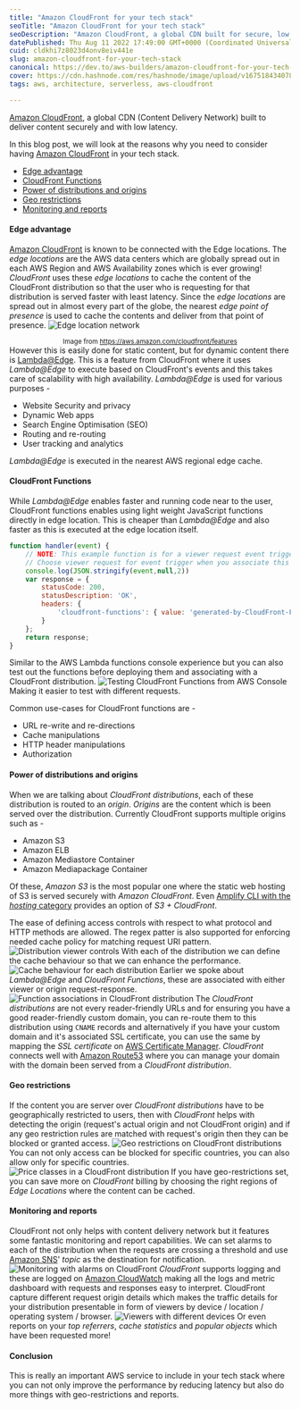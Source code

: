 ```yaml
---
title: "Amazon CloudFront for your tech stack"
seoTitle: "Amazon CloudFront for your tech stack"
seoDescription: "Amazon CloudFront, a global CDN built for secure, low latency content delivery. Learn why it's a must-have in your tech stack"
datePublished: Thu Aug 11 2022 17:49:00 GMT+0000 (Coordinated Universal Time)
cuid: cldkhi7z8023d4onv8eiv441e
slug: amazon-cloudfront-for-your-tech-stack
canonical: https://dev.to/aws-builders/amazon-cloudfront-for-your-tech-stack-5ggk
cover: https://cdn.hashnode.com/res/hashnode/image/upload/v1675184340782/36e17291-35ef-4a33-ad7c-438953dc28b4.jpeg
tags: aws, architecture, serverless, aws-cloudfront

---
```


[Amazon CloudFront](https://aws.amazon.com/cloudfront/), a global CDN (Content Delivery Network) built to deliver content securely and with low latency. 

In this blog post, we will look at the reasons why you need to consider having [Amazon CloudFront](https://aws.amazon.com/cloudfront/) in your tech stack.
+ [Edge advantage](#edge-adv)
+ [CloudFront Functions](#cf-fns)
+ [Power of distributions and origins](#origin)
+ [Geo restrictions](#geo-restrict)
+ [Monitoring and reports](#monitoring)

#### Edge advantage <a name="edge-adv"></a>
[Amazon CloudFront](https://aws.amazon.com/cloudfront/) is known to be connected with the Edge locations. The *edge locations* are the AWS data centers which are globally spread out in each AWS Region and AWS Availability zones which is ever growing! *CloudFront* uses these *edge locations* to cache the content of the CloudFront distribution so that the user who is requesting for that distribution is served faster with least latency. Since the *edge locations* are spread out in almost every part of the globe, the nearest *edge point of presence* is used to cache the contents and deliver from that point of presence. 
![Edge location network](https://cdn.hashnode.com/res/hashnode/image/upload/v1675184324915/9b062653-8278-4a02-8590-dae7fa1ff8bb.png)
<small><center>Image from https://aws.amazon.com/cloudfront/features</center></small>
However this is easily done for static content, but for dynamic content there is [Lambda@Edge](https://aws.amazon.com/lambda/edge/). This is a feature from CloudFront where it uses *Lambda@Edge* to execute based on CloudFront's events and this takes care of scalability with high availability. *Lambda@Edge* is used for various purposes -
+ Website Security and privacy
+ Dynamic Web apps
+ Search Engine Optimisation (SEO)
+ Routing and re-routing
+ User tracking and analytics

*Lambda@Edge* is executed in the nearest AWS regional edge cache.

#### CloudFront Functions <a name="cf-fns"></a>
While *Lambda@Edge* enables faster and running code near to the user, CloudFront functions enables using light weight JavaScript functions directly in edge location. This is cheaper than *Lambda@Edge* and also faster as this is executed at the edge location itself.
```JavaScript
function handler(event) {
    // NOTE: This example function is for a viewer request event trigger. 
    // Choose viewer request for event trigger when you associate this function with a distribution. 
    console.log(JSON.stringify(event,null,2))
    var response = {
        statusCode: 200,
        statusDescription: 'OK',
        headers: {
            'cloudfront-functions': { value: 'generated-by-CloudFront-Functions' }
        }
    };
    return response;
}
```
Similar to the AWS Lambda functions console experience but you can also test out the functions before deploying them and associating with a CloudFront distribution.
![Testing CloudFront Functions from AWS Console](https://cdn.hashnode.com/res/hashnode/image/upload/v1675184326622/7d1c357c-90dc-4884-877c-73365a68dc49.png)
Making it easier to test with different requests.

Common use-cases for CloudFront functions are - 
+ URL re-write and re-directions
+ Cache manipulations
+ HTTP header manipulations
+ Authorization

#### Power of distributions and origins <a name="origin"></a>
When we are talking about *CloudFront distributions*, each of these distribution is routed to an *origin*. *Origins* are the content which is been served over the distribution. Currently CloudFront supports multiple origins such as - 
+ Amazon S3 
+ Amazon ELB
+ Amazon Mediastore Container
+ Amazon Mediapackage Container

Of these, *Amazon S3* is the most popular one where the static web hosting of S3 is served securely with *Amazon CloudFront*. Even [Amplify CLI with the *hosting* category](https://dev.to/zachjonesnoel/amplify-your-web-hosting-3g4a) provides an option of *S3 + CloudFront*.

The ease of defining access controls with respect to what protocol and HTTP methods are allowed. The regex patter is also supported for enforcing needed cache policy for matching request URI pattern. 
![Distribution viewer controls](https://cdn.hashnode.com/res/hashnode/image/upload/v1675184328373/04c84620-711e-449a-8541-6ebd99185033.png)
With each of the distribution we can define the cache behaviour so that we can enhance the performance.
![Cache behaviour for each distribution](https://cdn.hashnode.com/res/hashnode/image/upload/v1675184329744/f519ab98-f096-4fad-bbc9-0861a39ffc7f.png)
Earlier we spoke about *Lambda@Edge* and *CloudFront Functions*, these are associated with either viewer or origin request-response.
![Function associations in CloudFront distribution](https://cdn.hashnode.com/res/hashnode/image/upload/v1675184332124/20192b5b-8c22-4109-967d-d53aed4c84b3.png)
The *CloudFront distributions* are not every reader-friendly URLs and for ensuring you have a good reader-friendly custom domain, you can re-route them to this distribution using `CNAME` records and alternatively if you have your custom domain and it's associated SSL certificate, you can use the same by mapping the *SSL certificate* on [AWS Certificate Manager](https://aws.amazon.com/certificate-manager/).
*CloudFront* connects well with [Amazon Route53](https://aws.amazon.com/route53) where you can manage your domain with the domain been served from a *CloudFront distribution*.

#### Geo restrictions <a name="geo-restrict"></a>
If the content you are server over *CloudFront distributions* have to be geographically restricted to users, then with *CloudFront* helps with detecting the origin (request's actual origin and not CloudFront origin) and if any geo restriction rules are matched with request's origin then they can be blocked or granted access. 
![Geo restrictions on CloudFront distributions](https://cdn.hashnode.com/res/hashnode/image/upload/v1675184334247/345f2caf-8471-426e-b198-8c55ef8163ee.png)
You can not only access can be blocked for specific countries, you can also allow only for specific countries.
![Price classes in a CloudFront distribution](https://cdn.hashnode.com/res/hashnode/image/upload/v1675184335540/f17ed1fc-2e30-4b25-8ec8-ed37d0b0c2fe.png)
If you have geo-restrictions set, you can save more on *CloudFront* billing by choosing the right regions of *Edge Locations* where the content can be cached.

#### Monitoring and reports <a name="monitoring"></a>
CloudFront not only helps with content delivery network but it features some fantastic monitoring and report capabilities. We can set alarms to each of the distribution when the requests are crossing a threshold and use [Amazon SNS](https://aws.amazon.com/sns/)' *topic* as the destination for notification.
![Monitoring with alarms on CloudFront](https://cdn.hashnode.com/res/hashnode/image/upload/v1675184336967/fb285f76-0c98-4a65-a9f4-128cb987ead3.png)
*CloudFront* supports logging and these are logged on [Amazon CloudWatch](https://aws.amazon.com/cloudwatch/) making all the logs and metric dashboard with requests and responses easy to interpret.
CloudFront capture different request origin details which makes the traffic details for your distribution presentable in form of viewers by device / location / operating system / browser.
![Viewers with different devices](https://cdn.hashnode.com/res/hashnode/image/upload/v1675184339511/1610607e-acdd-4aca-b7f7-e0c687c3df47.png)
Or even reports on your *top referrers*, *cache statistics* and *popular objects* which have been requested more! 

#### Conclusion
This is really an important AWS service to include in your tech stack where you can not only improve the performance by reducing latency but also do more things with geo-restrictions and reports. 